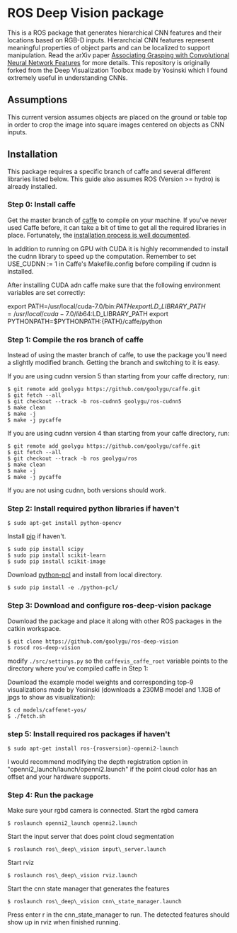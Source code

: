 # ROS Deep Vision package

This is a ROS package that generates hierarchical CNN features and their locations based on RGB-D inputs. Hierarchcial CNN features represent meaningful properties of object parts and can be localized to support manipulation. Read the arXiv paper [Associating Grasping with Convolutional Neural Network Features](https://arxiv.org/abs/1609.03947) for more details. This repository is originally forked from the Deep Visualization Toolbox made by Yosinski which I found extremely useful in understanding CNNs. 

## Assumptions

This current version assumes objects are placed on the ground or table top in order to crop the image into square images centered on objects as CNN inputs.

## Installation

This package requires a specific branch of caffe and several different libraries listed below. This guide also assumes ROS (Version >= hydro) is already installed.

### Step 0: Install caffe

Get the master branch of [caffe](http://caffe.berkeleyvision.org/) to compile on your machine. If you've never used Caffe before, it can take a bit of time to get all the required libraries in place. Fortunately, the [installation process is well documented](http://caffe.berkeleyvision.org/installation.html).

In addition to running on GPU with CUDA it is highly recommended to install the cudnn library to speed up the computation. 
Remember to set USE_CUDNN := 1 in Caffe's Makefile.config before compiling if cudnn is installed.

After installing CUDA adn caffe make sure that the following environment variables are set correctly:

export PATH=/usr/local/cuda-7.0/bin:$PATH
export LD\_LIBRARY\_PATH=/usr/local/cuda-7.0/lib64:$LD\_LIBRARY\_PATH
export PYTHONPATH=$PYTHONPATH:{PATH}/caffe/python

### Step 1: Compile the ros branch of caffe

Instead of using the master branch of caffe, to use the package
you'll need a slightly modified branch. Getting the branch and switching to it is easy.

If you are using cudnn version 5 than starting from your caffe directory, run:

    $ git remote add goolygu https://github.com/goolygu/caffe.git
    $ git fetch --all
    $ git checkout --track -b ros-cudnn5 goolygu/ros-cudnn5
    $ make clean
    $ make -j
    $ make -j pycaffe

If you are using cudnn version 4 than starting from your caffe directory, run:

    $ git remote add goolygu https://github.com/goolygu/caffe.git
    $ git fetch --all
    $ git checkout --track -b ros goolygu/ros
    $ make clean
    $ make -j
    $ make -j pycaffe

If you are not using cudnn, both versions should work.


### Step 2: Install required python libraries if haven't

    $ sudo apt-get install python-opencv

Install [pip](https://pip.pypa.io/en/stable/installing/) if haven't.

    $ sudo pip install scipy
    $ sudo pip install scikit-learn
    $ sudo pip install scikit-image

Download [python-pcl](https://github.com/strawlab/python-pcl) and install from local directory.
    
    $ sudo pip install -e ./python-pcl/

### Step 3: Download and configure ros-deep-vision package

Download the package and place it along with other ROS packages in the catkin workspace.

    $ git clone https://github.com/goolygu/ros-deep-vision
    $ roscd ros-deep-vision

modify `./src/settings.py` so the `caffevis_caffe_root` variable points to the directory where you've compiled caffe in Step 1:

Download the example model weights and corresponding top-9 visualizations made by Yosinski (downloads a 230MB model and 1.1GB of jpgs to show as visualization):

    $ cd models/caffenet-yos/
    $ ./fetch.sh

### step 5: Install required ros packages if haven't

    $ sudo apt-get install ros-{rosversion}-openni2-launch

I would recommend modifying the depth registration option in "openni2_launch/launch/openni2.launch" if the point cloud color has an offset and your hardware supports.
<arg name="depth_registration" default="true" />

### Step 4: Run the package

Make sure your rgbd camera is connected.
Start the rgbd camera

    $ roslaunch openni2_launch openni2.launch

Start the input server that does point cloud segmentation 

    $ roslaunch ros\_deep\_vision input\_server.launch

Start rviz

    $ roslaunch ros\_deep\_vision rviz.launch

Start the cnn state manager that generates the features

    $ roslaunch ros\_deep\_vision cnn\_state_manager.launch

Press enter r in the cnn\_state_manager to run.
The detected features should show up in rviz when finished running.





